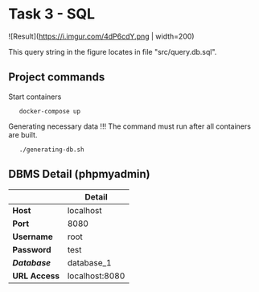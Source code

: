 # Task 3 - SQL
![Result](https://i.imgur.com/4dP6cdY.png | width=200)

This query string in the figure locates in file "src/query.db.sql".
## Project commands
Start containers
```
   docker-compose up
```
Generating necessary data
!!! The command must run after all containers are built.
```
   ./generating-db.sh
```
## DBMS Detail (phpmyadmin) 
|   |  Detail |
|---|---|
| __Host__  | localhost  |
| __Port__  | 8080  |
| __Username__  | root  |
| __Password__  | test  |
| ___Database___| database_1 |
| __URL Access__  | localhost:8080  |